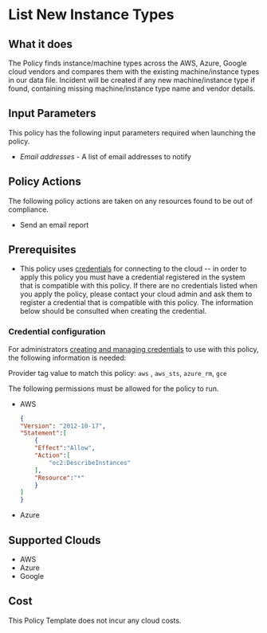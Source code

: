 # List New Instance Types

## What it does

The Policy finds instance/machine types across the AWS, Azure, Google cloud vendors and compares them with the existing machine/instance types in our data file. Incident will be created if any new  machine/instance type if found, containing missing machine/instance type name and vendor details.

## Input Parameters

This policy has the following input parameters required when launching the policy.

- *Email addresses* - A list of email addresses to notify

## Policy Actions

The following policy actions are taken on any resources found to be out of compliance.

- Send an email report

## Prerequisites

- This policy uses [credentials](https://docs.rightscale.com/policies/users/guides/credential_management.html) for connecting to the cloud -- in order to apply this policy you must have a credential registered in the system that is compatible with this policy. If there are no credentials listed when you apply the policy, please contact your cloud admin and ask them to register a credential that is compatible with this policy. The information below should be consulted when creating the credential.

### Credential configuration

For administrators [creating and managing credentials](https://docs.rightscale.com/policies/users/guides/credential_management.html) to use with this policy, the following information is needed:

Provider tag value to match this policy: `aws` , `aws_sts`, `azure_rm`, `gce`

The following  permissions must be allowed for the policy to run.

- AWS
    ```json
    {
    "Version": "2012-10-17",
    "Statement":[
        {
        "Effect":"Allow",
        "Action":[
            "ec2:DescribeInstances"
        ],
        "Resource":"*"
        }
    ]
    }
    ```

- Azure

## Supported Clouds

- AWS
- Azure
- Google

## Cost

This Policy Template does not incur any cloud costs.
